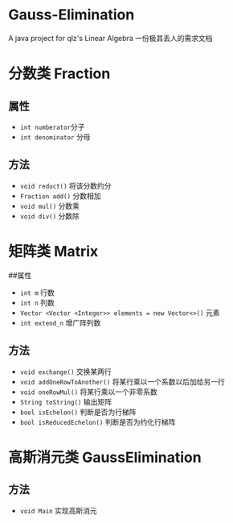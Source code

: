 # Gauss-Elimination
A java project for qlz's Linear Algebra
一份极其丢人的需求文档

# 分数类 Fraction

## 属性

+ `int numberator`分子
+ `int denominator` 分母

## 方法

+ `void reduct()` 将该分数约分
+ `Fraction add()` 分数相加
+ `void mul()` 分数乘
+ `void div()` 分数除

# 矩阵类 Matrix

##属性

+ `int m` 行数
+ `int n` 列数
+ `Vector <Vector <Integer>> elements = new Vector<>()` 元素
+ `int extend_n` 增广阵列数

## 方法

+ `void exchange()` 交换某两行
+ `void addOneRowToAnother()` 将某行乘以一个系数以后加给另一行
+ `void oneRowMul()` 将某行乘以一个非零系数
+ `String toString()`  输出矩阵
+ `bool isEchelon()` 判断是否为行梯阵
+ `bool isReducedEchelon()` 判断是否为约化行梯阵

# 高斯消元类 GaussElimination

## 方法

+ `void Main` 实现高斯消元
